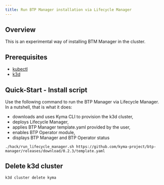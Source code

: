```yaml
---
title: Run BTP Manager installation via Lifecycle Manager
---
```


## Overview

This is an experimental way of installing BTM Manager in the cluster. 

## Prerequisites

- [kubectl](https://kubernetes.io/docs/tasks/tools/install-kubectl/)
- [k3d](https://k3d.io)

## Quick-Start - Install script

Use the following command to run the BTP Manager via Lifecycle Manager. In a nutshell, that is what it does:
- downloads and uses Kyma CLI to provision the k3d cluster,
- deploys Lifecycle Manager,
- applies BTP Manager template.yaml provided by the user,
- enables BTP Operator module,
- displays BTP Manager and BTP Operator status

```shell
./hack/run_lifecycle_manager.sh https://github.com/kyma-project/btp-manager/releases/download/0.2.3/template.yaml
```

## Delete k3d cluster

```shell
k3d cluster delete kyma
```